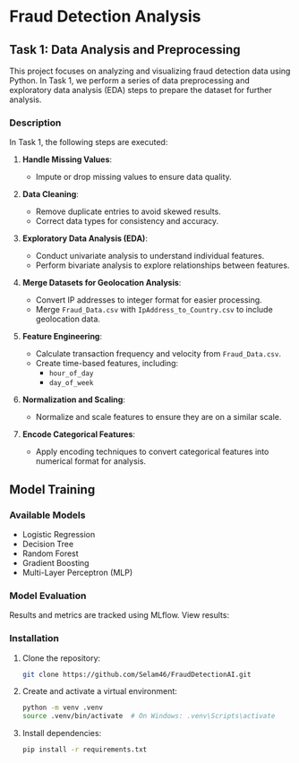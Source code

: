 # Fraud Detection Analysis

## Task 1: Data Analysis and Preprocessing

This project focuses on analyzing and visualizing fraud detection data using Python. In Task 1, we perform a series of data preprocessing and exploratory data analysis (EDA) steps to prepare the dataset for further analysis.

### Description

In Task 1, the following steps are executed:

1. **Handle Missing Values**:
   - Impute or drop missing values to ensure data quality.

2. **Data Cleaning**:
   - Remove duplicate entries to avoid skewed results.
   - Correct data types for consistency and accuracy.

3. **Exploratory Data Analysis (EDA)**:
   - Conduct univariate analysis to understand individual features.
   - Perform bivariate analysis to explore relationships between features.

4. **Merge Datasets for Geolocation Analysis**:
   - Convert IP addresses to integer format for easier processing.
   - Merge `Fraud_Data.csv` with `IpAddress_to_Country.csv` to include geolocation data.

5. **Feature Engineering**:
   - Calculate transaction frequency and velocity from `Fraud_Data.csv`.
   - Create time-based features, including:
     - `hour_of_day`
     - `day_of_week`

6. **Normalization and Scaling**:
   - Normalize and scale features to ensure they are on a similar scale.

7. **Encode Categorical Features**:
   - Apply encoding techniques to convert categorical features into numerical format for analysis.

## Model Training

### Available Models
- Logistic Regression
- Decision Tree
- Random Forest
- Gradient Boosting
- Multi-Layer Perceptron (MLP)


### Model Evaluation
Results and metrics are tracked using MLflow. View results:

### Installation

1. Clone the repository:
   ```bash
   git clone https://github.com/Selam46/FraudDetectionAI.git
   ```

2. Create and activate a virtual environment:
   ```bash
   python -m venv .venv
   source .venv/bin/activate  # On Windows: .venv\Scripts\activate
   ```

3. Install dependencies:
   ```bash
   pip install -r requirements.txt
   ```

